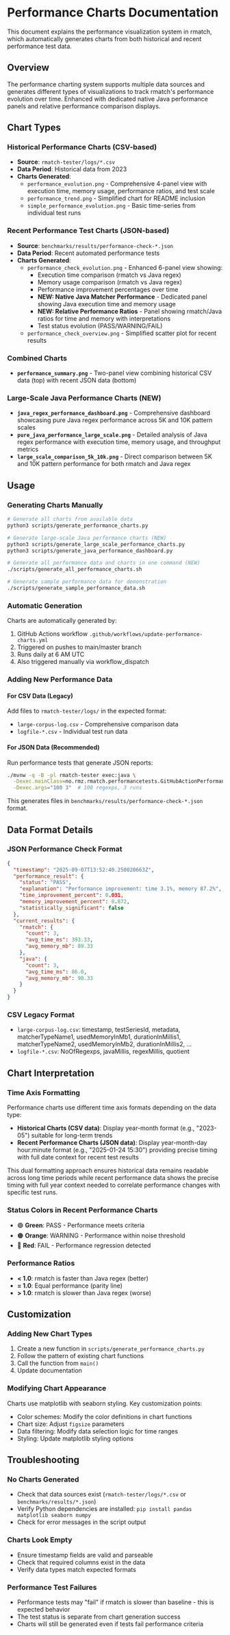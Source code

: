 # Performance Charts Documentation

This document explains the performance visualization system in rmatch, which automatically generates charts from both historical and recent performance test data.

## Overview

The performance charting system supports multiple data sources and generates different types of visualizations to track rmatch's performance evolution over time. Enhanced with dedicated native Java performance panels and relative performance comparison displays.

## Chart Types

### Historical Performance Charts (CSV-based)
- **Source**: `rmatch-tester/logs/*.csv`
- **Data Period**: Historical data from 2023
- **Charts Generated**:
  - `performance_evolution.png` - Comprehensive 4-panel view with execution time, memory usage, performance ratios, and test scale
  - `performance_trend.png` - Simplified chart for README inclusion
  - `simple_performance_evolution.png` - Basic time-series from individual test runs

### Recent Performance Test Charts (JSON-based)
- **Source**: `benchmarks/results/performance-check-*.json`
- **Data Period**: Recent automated performance tests
- **Charts Generated**:
  - `performance_check_evolution.png` - Enhanced 6-panel view showing:
    - Execution time comparison (rmatch vs Java regex)
    - Memory usage comparison (rmatch vs Java regex)
    - Performance improvement percentages over time
    - **NEW: Native Java Matcher Performance** - Dedicated panel showing Java execution time and memory usage
    - **NEW: Relative Performance Ratios** - Panel showing rmatch/Java ratios for time and memory with interpretations
    - Test status evolution (PASS/WARNING/FAIL)
  - `performance_check_overview.png` - Simplified scatter plot for recent results

### Combined Charts
- **`performance_summary.png`** - Two-panel view combining historical CSV data (top) with recent JSON data (bottom)

### Large-Scale Java Performance Charts (NEW)
- **`java_regex_performance_dashboard.png`** - Comprehensive dashboard showcasing pure Java regex performance across 5K and 10K pattern scales
- **`pure_java_performance_large_scale.png`** - Detailed analysis of Java regex performance with execution time, memory usage, and throughput metrics
- **`large_scale_comparison_5k_10k.png`** - Direct comparison between 5K and 10K pattern performance for both rmatch and Java regex

## Usage

### Generating Charts Manually
```bash
# Generate all charts from available data
python3 scripts/generate_performance_charts.py

# Generate large-scale Java performance charts (NEW)
python3 scripts/generate_large_scale_performance_charts.py
python3 scripts/generate_java_performance_dashboard.py

# Generate all performance data and charts in one command (NEW)
./scripts/generate_all_performance_charts.sh

# Generate sample performance data for demonstration
./scripts/generate_sample_performance_data.sh
```

### Automatic Generation
Charts are automatically generated by:
1. GitHub Actions workflow `.github/workflows/update-performance-charts.yml`
2. Triggered on pushes to main/master branch
3. Runs daily at 6 AM UTC
4. Also triggered manually via workflow_dispatch

### Adding New Performance Data

#### For CSV Data (Legacy)
Add files to `rmatch-tester/logs/` in the expected format:
- `large-corpus-log.csv` - Comprehensive comparison data
- `logfile-*.csv` - Individual test run data

#### For JSON Data (Recommended)
Run performance tests that generate JSON reports:
```bash
./mvnw -q -B -pl rmatch-tester exec:java \
  -Dexec.mainClass=no.rmz.rmatch.performancetests.GitHubActionPerformanceTestRunner \
  -Dexec.args="100 3"  # 100 regexps, 3 runs
```

This generates files in `benchmarks/results/performance-check-*.json` format.

## Data Format Details

### JSON Performance Check Format
```json
{
  "timestamp": "2025-09-07T13:52:40.250020663Z",
  "performance_result": {
    "status": "PASS",
    "explanation": "Performance improvement: time 3.1%, memory 87.2%",
    "time_improvement_percent": 0.031,
    "memory_improvement_percent": 0.872,
    "statistically_significant": false
  },
  "current_results": {
    "rmatch": {
      "count": 3,
      "avg_time_ms": 393.33,
      "avg_memory_mb": 89.33
    },
    "java": {
      "count": 3,
      "avg_time_ms": 86.0,
      "avg_memory_mb": 90.33
    }
  }
}
```

### CSV Legacy Format
- `large-corpus-log.csv`: timestamp, testSeriesId, metadata, matcherTypeName1, usedMemoryInMb1, durationInMillis1, matcherTypeName2, usedMemoryInMb2, durationInMillis2, ...
- `logfile-*.csv`: NoOfRegexps, javaMillis, regexMillis, quotient

## Chart Interpretation

### Time Axis Formatting
Performance charts use different time axis formats depending on the data type:

- **Historical Charts (CSV data)**: Display year-month format (e.g., "2023-05") suitable for long-term trends
- **Recent Performance Charts (JSON data)**: Display year-month-day hour:minute format (e.g., "2025-01-24 15:30") providing precise timing with full date context for recent test results

This dual formatting approach ensures historical data remains readable across long time periods while recent performance data shows the precise timing with full year context needed to correlate performance changes with specific test runs.

### Status Colors in Recent Performance Charts
- 🟢 **Green**: PASS - Performance meets criteria
- 🟠 **Orange**: WARNING - Performance within noise threshold
- 🔴 **Red**: FAIL - Performance regression detected

### Performance Ratios
- **< 1.0**: rmatch is faster than Java regex (better)
- **= 1.0**: Equal performance (parity line)
- **> 1.0**: rmatch is slower than Java regex (worse)

## Customization

### Adding New Chart Types
1. Create a new function in `scripts/generate_performance_charts.py`
2. Follow the pattern of existing chart functions
3. Call the function from `main()`
4. Update documentation

### Modifying Chart Appearance
Charts use matplotlib with seaborn styling. Key customization points:
- Color schemes: Modify the color definitions in chart functions
- Chart size: Adjust `figsize` parameters
- Data filtering: Modify data selection logic for time ranges
- Styling: Update matplotlib styling options

## Troubleshooting

### No Charts Generated
- Check that data sources exist (`rmatch-tester/logs/*.csv` or `benchmarks/results/*.json`)
- Verify Python dependencies are installed: `pip install pandas matplotlib seaborn numpy`
- Check for error messages in the script output

### Charts Look Empty
- Ensure timestamp fields are valid and parseable
- Check that required columns exist in the data
- Verify data types match expected formats

### Performance Test Failures
- Performance tests may "fail" if rmatch is slower than baseline - this is expected behavior
- The test status is separate from chart generation success
- Charts will still be generated even if tests fail performance criteria